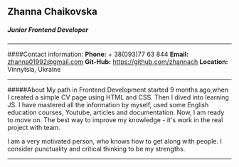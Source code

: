 ## Zhanna Chaikovska
##### Junior Frontend Developer
---
####Contact information:
**Phone:** + 38(093)77 63 844
**Email:** zhanna01992@gmail.com
**Git-Hub:** https://github.com/zhannach
**Location:** Vinnytsia, Ukraine

---
#####About
My path in Frontend Development started 9 months ago,when I created a simple CV page using HTML and CSS. Then I dived into learning JS. I have mastered all the information by myself, used some English education courses, Youtube, articles and documentation. 
Now, I am ready to move on. The best way to improve my knowledge - it's work in the real project with team. 

I am a very motivated person, who knows how to get along with people. I consider punctuality and critical thinking to be my strengths.

---

